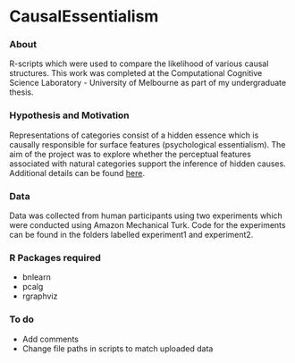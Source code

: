 # CausalEssentialism

### About
R-scripts which were used to compare the likelihood of various causal structures. This work was completed at the Computational Cognitive Science Laboratory - University of Melbourne as part of my undergraduate thesis.

### Hypothesis and Motivation

Representations of categories consist of a hidden essence which is causally responsible for surface features (psychological essentialism). The aim of the project was to explore whether the perceptual features associated with natural categories support the inference of hidden causes. Additional details can be found [here](https://samarth1397.github.io/online-cv/thesis.pdf).

### Data
Data was collected from human participants using two experiments which were conducted using Amazon Mechanical Turk. Code for the experiments can be found in the folders labelled experiment1 and experiment2. 

### R Packages required
* bnlearn
* pcalg
* rgraphviz

### To do
* Add comments
* Change file paths in scripts to match uploaded data